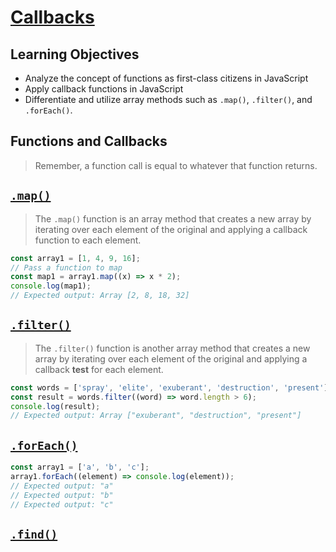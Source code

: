 # [	Callbacks](https://login.codingdojo.com/m/754/16714/124475)

## Learning Objectives

- Analyze the concept of functions as first-class citizens in JavaScript
- Apply callback functions in JavaScript
- Differentiate and utilize array methods such as `.map()`, `.filter()`, and `.forEach()`.

## Functions and Callbacks

>Remember, a function call is equal to whatever that function returns.


## [`.map()`](https://developer.mozilla.org/en-US/docs/Web/JavaScript/Reference/Global_Objects/Array/map)

>The `.map()` function is an array method that creates a new array by iterating over each element of the original and applying a callback function to each element.

```javascript
const array1 = [1, 4, 9, 16];
// Pass a function to map
const map1 = array1.map((x) => x * 2);
console.log(map1);
// Expected output: Array [2, 8, 18, 32]
```

## [`.filter()`](https://developer.mozilla.org/en-US/docs/Web/JavaScript/Reference/Global_Objects/Array/filter)

>The `.filter()` function is another array method that creates a new array by iterating over each element of the original and applying a callback __test__ for each element. 

```javascript
const words = ['spray', 'elite', 'exuberant', 'destruction', 'present'];
const result = words.filter((word) => word.length > 6);
console.log(result);
// Expected output: Array ["exuberant", "destruction", "present"]
```

## [`.forEach()`](https://developer.mozilla.org/en-US/docs/Web/JavaScript/Reference/Global_Objects/Array/forEach)

```javascript
const array1 = ['a', 'b', 'c'];
array1.forEach((element) => console.log(element));
// Expected output: "a"
// Expected output: "b"
// Expected output: "c"
```

## [`.find()`](https://developer.mozilla.org/en-US/docs/Web/JavaScript/Reference/Global_Objects/Array/find)






